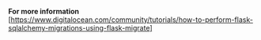 **For more information**
[https://www.digitalocean.com/community/tutorials/how-to-perform-flask-sqlalchemy-migrations-using-flask-migrate]